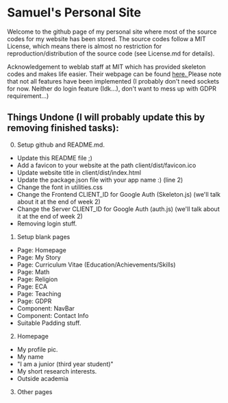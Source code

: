 # Samuel's Personal Site

Welcome to the github page of my personal site where most of the source codes for my website has been stored. The source codes follow a MIT License, which means there is almost no restriction for reproduction/distribution of the source code (see License.md for details).

Acknowledgement to weblab staff at MIT which has provided skeleton codes and makes life easier. Their webpage can be found <a href="https://weblab.mit.edu/"> here. </a> Please note that not all features have been implemented (I probably don't need sockets for now. Neither do login feature (Idk...), don't want to mess up with GDPR requirement...)


## Things Undone (I will probably update this by removing finished tasks):
0. Setup github and README.md.
- Update this README file ;)
- Add a favicon to your website at the path client/dist/favicon.ico
- Update website title in client/dist/index.html
- Update the package.json file with your app name :) (line 2)
- Change the font in utilities.css
- Change the Frontend CLIENT_ID for Google Auth (Skeleton.js) (we'll talk about it at the end of week 2)
- Change the Server CLIENT_ID for Google Auth (auth.js) (we'll talk about it at the end of week 2)
- Removing login stuff.

1. Setup blank pages
- Page: Homepage
- Page: My Story
- Page: Curriculum Vitae (Education/Achievements/Skills)
- Page: Math
- Page: Religion
- Page: ECA
- Page: Teaching
- Page: GDPR
- Component: NavBar
- Component: Contact Info
- Suitable Padding stuff.

2. Homepage
- My profile pic.
- My name
- "I am a junior (third year student)"
- My short research interests.
- Outside academia

3. Other pages
